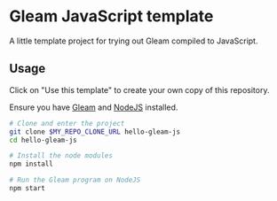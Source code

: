 # Gleam JavaScript template

A little template project for trying out Gleam compiled to JavaScript.

## Usage

Click on "Use this template" to create your own copy of this repository.

Ensure you have [Gleam](https://gleam.run/getting-started/#installing-gleam) and
[NodeJS](https://nodejs.org/en/download/) installed.

```sh
# Clone and enter the project
git clone $MY_REPO_CLONE_URL hello-gleam-js
cd hello-gleam-js

# Install the node modules
npm install

# Run the Gleam program on NodeJS
npm start
```
